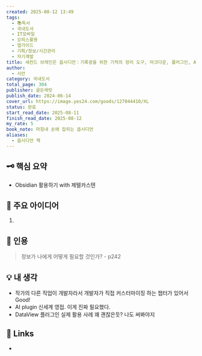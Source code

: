 ```yaml
---
created: 2025-08-12 13:49
tags:
  - 📚독서
  - 국내도서
  - IT모바일
  - 오피스활용
  - 앱가이드
  - 기획/정보/시간관리
  - 자기계발
title: 세컨드 브레인은 옵시디언：기록광을 위한 기적의 정리 도구, 마크다운, 플러그인, AI 활용까지 한 권으로 익히기
author:
  - 시안
category: 국내도서
total_page: 304
publisher: 골든래빗
publish_date: 2024-06-14
cover_url: https://image.yes24.com/goods/127044410/XL
status: 완료
start_read_date: 2025-08-11
finish_read_date: 2025-08-12
my_rate: 5
book_note: 마침내 손에 잡히는 옵시디언
aliases:
  - 옵시디언 책
---
```



## 🗝 핵심 요약

- Obsidian 활용하기 with 제텔카스텐
  

## 📝 주요 아이디어

1. 

  

## 📌 인용

> 정보가 나에게 어떻게 필요할 것인가? - p242



## 💡 내 생각

- 작가의 다른 직업이 개발자라서 개발자가 직접 커스터마이징 하는 챕터가 있어서 Good!
- AI plugin 신세계 영접. 이게 진짜 필요했다.
- DataView 플러그인 실제 활용 사례 꽤 괜찮은듯? 나도 써봐야지
  

## 🔗 Links

- 
